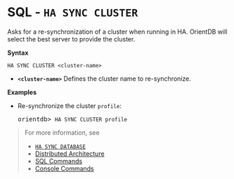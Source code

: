 # SQL - `HA SYNC CLUSTER`

Asks for a re-synchronization of a cluster when running in HA. OrientDB will select the best server to provide the cluster.

**Syntax**

```
HA SYNC CLUSTER <cluster-name>
```

- **`<cluster-name>`** Defines the cluster name to re-synchronize.


**Examples**

- Re-synchronize the cluster `profile`:

  <pre>
  orientdb> <code class='lang-sql userinput'>HA SYNC CLUSTER profile</code>
  </pre>

>For more information, see
>- [`HA SYNC DATABASE`](SQL-HA-Sync-Database.md)
>- [Distributed Architecture](Distributed-Architecture.md)
>- [SQL Commands](SQL.md)
>- [Console Commands](Console-Commands.md)
